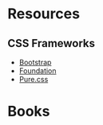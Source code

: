 # Resources

## CSS Frameworks

- [Bootstrap](http://getbootstrap.com/)
- [Foundation](http://foundation.zurb.com/)
- [Pure.css](http://purecss.io/)

# Books
